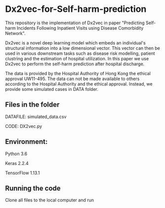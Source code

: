 # Dx2vec-for-Self-harm-prediction
This repository is the implementation of Dx2vec in paper "Predicting Self-harm Incidents Following Inpatient Visits using Disease Comorbidity Network".

Dx2vec is a novel deep learning model which embeds an individual's structural information into a low dimensional vector. This vector can then be used in various downstream tasks such as disease risk modelling, patient clustring and the estimation of hospital utilization. 
In this paper we use Dx2vec to perform the self-harm prediction after hospital discharge.



The data is provided by the Hospital Authority of Hong Kong the ethical approval UW11-495. The data can not be made available to others according to the Hospital Authority and the ethical approval. Instead, we provide some simulated cases in DATA folder.  

## Files in the folder
DATAFILE: simulated_data.csv

CODE: DX2vec.py

## Environment:
Python 3.6

Keras 2.2.4

TensorFlow 1.13.1

## Running the code

Clone all files to the local computer and run







